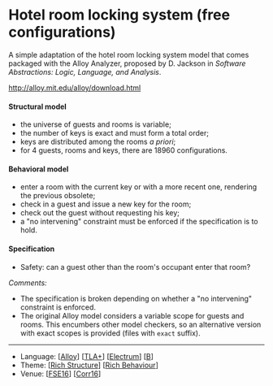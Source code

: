 # Hotel room locking system (free configurations)

A simple adaptation of the hotel room locking system model that comes packaged with the Alloy Analyzer, proposed by D. Jackson in _Software Abstractions: Logic, Language, and Analysis_.

<http://alloy.mit.edu/alloy/download.html>

#### Structural model
* the universe of guests and rooms is variable;
* the number of keys is exact and must form a total order;
* keys are distributed among the rooms _a priori_;
* for 4 guests, rooms and keys, there are 18960 configurations.

#### Behavioral model
* enter a room with the current key or with a more recent one, rendering the previous obsolete;
* check in a guest and issue a new key for the room;
* check out the guest without requesting his key;
* a "no intervening" constraint must be enforced if the specification is to hold.

#### Specification
* Safety: can a guest other than the room's occupant enter that room?

_Comments:_
* The specification is broken depending on whether a "no intervening" constraint is enforced.
* The original Alloy model considers a variable scope for guests and rooms. This encumbers other model checkers, so an alternative version with exact scopes is provided (files with `exact` suffix).

---

* Language: [[Alloy](https://github.com/nmacedo/MSV/wiki/By-Language#alloy)] [[TLA+](https://github.com/nmacedo/MSV/wiki/By-Language#tla)] [[Electrum](https://github.com/nmacedo/MSV/wiki/By-Language#electrum)] [[B](https://github.com/nmacedo/MSV/wiki/By-Language#b)]
* Theme: [[Rich Structure](https://github.com/nmacedo/MSV/wiki/By-Theme#rich-structure)] [[Rich Behaviour](https://github.com/nmacedo/MSV/wiki/By-Theme#rich-behaviour)]
* Venue: [[FSE16](https://github.com/nmacedo/MSV/wiki/By-Venue#fse16)] [[Corr16](https://github.com/nmacedo/MSV/wiki/By-Venue#corr16)]

